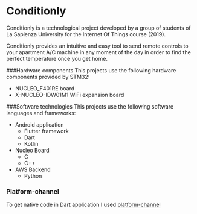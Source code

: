 # Conditionly

Conditionly is a technological project developed by a group of students of La Sapienza University for the Internet Of Things course (2019).

Conditionly provides an intuitive and easy tool to send remote controls to your apartment A/C machine in any moment of the day in order to find the perfect temperature once you get home.

###Hardware components
This projects use the following hardware components provided by STM32:
* NUCLEO_F401RE board
* X-NUCLEO-IDW01M1 WiFi expansion board

###Software technologies
This projects use the following software languages and frameworks:
* Android application
	* Flutter framework
	* Dart
	* Kotlin 
* Nucleo Board
	* C
	* C++
* AWS Backend
	* Python




### Platform-channel

To get native code in Dart application I used [platform-channel](https://flutter.io/platform-channels/)

